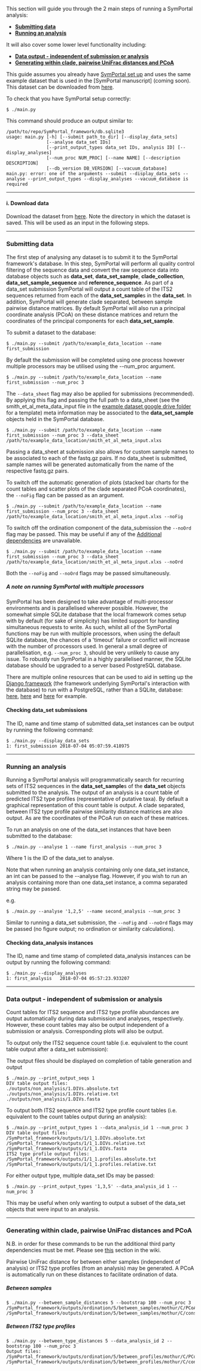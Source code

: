 This section will guide you through the 2 main steps of running a SymPortal analysis:
* **[Submitting data](https://github.com/SymPortal/SymPortal_framework/wiki/Running-SymPortal#submitting-data)**
* **[Running an analysis](https://github.com/SymPortal/SymPortal_framework/wiki/Running-SymPortal#running-an-analysis)**

It will also cover some lower level functionality including:
* **[Data output - independent of submission or analysis](https://github.com/SymPortal/SymPortal_framework/wiki/Running-SymPortal#data-output---independent-of-submission-or-analysis)**
* **[Generating within clade, pairwise UniFrac distances and PCoA](https://github.com/SymPortal/SymPortal_framework/wiki/Running-SymPortal#generating-within-clade-pairwise-unifrac-distances-and-pcoa)**

This guide assumes you already have [SymPortal set up](https://github.com/SymPortal/SymPortal_framework/wiki/SymPortal-setup) and uses the same example dataset that is used in the [SymPortal manuscript] (coming soon). This dataset can be downloaded from [here](https://drive.google.com/drive/folders/1qOZy7jb3leU_y4MtXFXxy-j1vOr1U-86?usp=sharing).

To check that you have SymPortal setup correctly:
```console
$ ./main.py
```

This command should produce an output similar to:

```console
/path/to/repo/SymPortal_framework/db.sqlite3
usage: main.py [-h] [--submit path_to_dir] [--display_data_sets]
               [--analyse data_set IDs]
               [--print_output_types data_set IDs, analysis ID] [--display_analyses]
               [--num_proc NUM_PROC] [--name NAME] [--description DESCRIPTION]
               [--db_version DB_VERSION] [--vacuum_database]
main.py: error: one of the arguments --submit --display_data_sets --analyse --print_output_types --display_analyses --vacuum_database is required
```

***

#### i. Download data
Download the dataset from [here](https://drive.google.com/drive/folders/1qOZy7jb3leU_y4MtXFXxy-j1vOr1U-86?usp=sharing). Note the directory in which the dataset is saved. This will be used as an input in the following steps.


***

### Submitting data
The first step of analysing any dataset is to submit it to the SymPortal framework's database. In this step, SymPortal will perform all quality control filtering of the sequence data and convert the raw sequence data into database objects such as **data_set**, **data_set_sample**, **clade_collection**, **data_set_sample_sequence** and **reference_sequence**. As part of a data_set submission SymPortal will output a count table of the ITS2 sequences returned from each of the **data_set_sample**s in the **data_set**. In addition, SymPortal will generate clade separated, between sample pairwise distance matrices. By default SymPortal will also run a principal coordinate analysis (PCoA) on these distance matrices and return the coordinates of the principal components for each **data_set_sample**. 

To submit a dataset to the database:
```console
$ ./main.py --submit /path/to/example_data_location --name first_submission
```
By default the submission will be completed using one process however multiple processors may be utilised using the --num_proc argument.
```console
$ ./main.py --submit /path/to/example_data_location --name first_submission --num_proc 3
```
The ```--data_sheet``` flag may also be applied for submissions (recommended). By applying this flag and passing the full path to a data_sheet (see the smith_et_al_meta_data_input file in the [example dataset google drive folder](https://drive.google.com/drive/folders/1qOZy7jb3leU_y4MtXFXxy-j1vOr1U-86?usp=sharing) for a template) meta information may be associated to the **data_set_sample** objects held in the SymPortal database.
```console
$ ./main.py --submit /path/to/example_data_location --name first_submission --num_proc 3 --data_sheet /path/to/example_data_location/smith_et_al_meta_input.xlxs
```
Passing a data_sheet at submission also allows for custom sample names to be associated to each of the fastq.gz pairs. If no data_sheet is submitted, sample names will be generated automatically from the name of the respective fastq.gz pairs.

To switch off the automatic generation of plots (stacked bar charts for the count tables and scatter plots of the clade separated PCoA coordinates), the ```--noFig``` flag can be passed as an argument.
```console
$ ./main.py --submit /path/to/example_data_location --name first_submission --num_proc 3 --data_sheet /path/to/example_data_location/smith_et_al_meta_input.xlxs --noFig
```
To switch off the ordination component of the data_submission the ```--noOrd``` flag may be passed. This may be useful if any of the [Additional dependencies](https://github.com/SymPortal/SymPortal_framework/wiki/SymPortal-setup#6-third-party-dependencies) are unavailable.
```console
$ ./main.py --submit /path/to/example_data_location --name first_submission --num_proc 3 --data_sheet /path/to/example_data_location/smith_et_al_meta_input.xlxs --noOrd
```
Both the ```--noFig``` and ```--noOrd``` flags may be passed simultaneously.

##### A note on running SymPortal with multiple processors
SymPortal has been designed to take advantage of multi-processor environments and is parallelised wherever possible. However, the somewhat simple SQLite database that the local framework comes setup with by default (for sake of simplicity) has limited support for handling simultaneous requests to write. As such, whilst all of the SymPortal functions may be run with multiple processors, when using the default SQLite database, the chances of a 'timeout' failure or conflict will increase with the number of processors used. In general a small degree of parallelisation, e.g. ```--num_proc 3```, should be very unlikely to cause any issue. To robustly run SymPortal in a highly parallelised manner, the SQLite database should be upgraded to a server based PostgreSQL database.

There are multiple online resources that can be used to aid in setting up the [Django framework](https://www.djangoproject.com/) (the framework underlying SymPortal's interaction with the database) to run with a PostgreSQL, rather than a SQLite, database: [here](https://www.digitalocean.com/community/tutorials/how-to-use-postgresql-with-your-django-application-on-ubuntu-14-04), [here](https://tutorial-extensions.djangogirls.org/en/optional_postgresql_installation/?q=) and [here](https://www.youtube.com/watch?v=Axh8rNKgvmk) for example.
#### Checking data_set submissions
The ID, name and time stamp of submitted data_set instances can be output by running the following command:
```console
$ ./main.py --display_data_sets
1: first_submission	2018-07-04 05:07:59.418975
```

***

### Running an analysis
Running a SymPortal analysis will programmatically search for recurring sets of ITS2 sequences in the **data_set_sample**s of the **data_set** objects submitted to the analysis. The output of an analysis is a count table of predicted ITS2 type profiles (representative of putative taxa). By default a graphical representation of this count table is output. A clade separated, between ITS2 type profile pairwise similarity distance matrices are also output. As are the coordinates of the PCoA run on each of these matrices.

To run an analysis on one of the data_set instances that have been submitted to the database:
```console
$ ./main.py --analyse 1 --name first_analysis --num_proc 3
```
Where 1 is the ID of the data_set to analyse.

Note that when running an analysis containing only one data_set instance, an int can be passed to the --analyse flag. However, if you wish to run an analysis containing more than one data_set instance, a comma separated string may be passed.

e.g.
```console
$ ./main.py --analyse '1,2,5' --name second_analysis --num_proc 3
```

Similar to running a data_set submission, the ```--noFig``` and ```--noOrd``` flags may be passed (no figure output; no ordination or similarity calculations).

#### Checking data_analysis instances
The ID, name and time stamp of completed data_analysis instances can be output by running the following command:
```console
$ ./main.py --display_analyses
1: first_analysis	2018-07-04 05:57:23.933207
```

***

### Data output - independent of submission or analysis
Count tables for ITS2 sequence and ITS2 type profile abundances are output automatically during data submission and analyses, respectively. However, these count tables may also be output independent of a submission or analysis. Corresponding plots will also be output.

To output only the ITS2 sequence count table (i.e. equivalent to the count table output after a data_set submission):

The output files should be displayed on completion of table generation and output
```console
$ ./main.py --print_output_seqs 1
DIV table output files:
./outputs/non_analysis/1.DIVs.absolute.txt
./outputs/non_analysis/1.DIVs.relative.txt
./outputs/non_analysis/1.DIVs.fasta
```

To output both ITS2 sequence and ITS2 type profile count tables (i.e. equivalent to the count tables output during an analysis):

```console
$ ./main.py --print_output_types 1 --data_analysis_id 1 --num_proc 3
DIV table output files:
/SymPortal_framework/outputs/1/1_1.DIVs.absolute.txt
/SymPortal_framework/outputs/1/1_1.DIVs.relative.txt
/SymPortal_framework/outputs/1/1_1.DIVs.fasta
ITS2 type profile output files:
/SymPortal_framework/outputs/1/1_1.profiles.absolute.txt
/SymPortal_framework/outputs/1/1_1.profiles.relative.txt
```
For either output type, multiple data_set IDs may be passed:

```console
$ ./main.py --print_output_types '1,3,5' --data_analysis_id 1 --num_proc 3
```

This may be useful when only wanting to output a subset of the data_set objects that were input to an analysis.
***

### Generating within clade, pairwise UniFrac distances and PCoA
N.B. in order for these commands to be run the additional third party dependencies must be met. Please see [this](https://github.com/SymPortal/SymPortal_framework/wiki/SymPortal-setup#6-third-party-dependencies) section in the wiki.

Pairwise UniFrac distance for between either samples (independent of analysis) or ITS2 type profiles (from an analysis) may be generated. A PCoA is automatically run on these distances to facilitate ordination of data.
##### Between samples
```console
$ ./main.py --between_sample_distances 5 --bootstrap 100 --num_proc 3
/SymPortal_framework/outputs/ordination/5/between_samples/mothur/C/PCoA_coords.csv
/SymPortal_framework/outputs/ordination/5/between_samples/mothur/C/consensus_tree_sumtrees.newick1.weighted.phylip.dist
```
##### Between ITS2 type profiles
```console 
$ ./main.py --between_type_distances 5 --data_analysis_id 2 --bootstrap 100 --num_proc 3
Output files:
/SymPortal_framework/outputs/ordination/5/between_profiles/mothur/C/PCoA_coords.csv
/SymPortal_framework/outputs/ordination/5/between_profiles/mothur/C/consensus_tree_sumtrees.newick1.weighted.phylip.dist
```